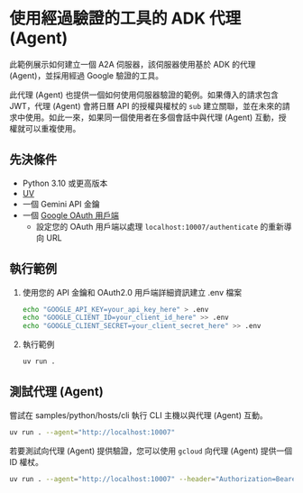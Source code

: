 # 使用經過驗證的工具的 ADK 代理 (Agent)

此範例展示如何建立一個 A2A 伺服器，該伺服器使用基於 ADK 的代理 (Agent)，並採用經過 Google 驗證的工具。

此代理 (Agent) 也提供一個如何使用伺服器驗證的範例。如果傳入的請求包含 JWT，代理 (Agent) 會將日曆 API 的授權與權杖的 `sub` 建立關聯，並在未來的請求中使用。如此一來，如果同一個使用者在多個會話中與代理 (Agent) 互動，授權就可以重複使用。

## 先決條件

- Python 3.10 或更高版本
- [UV](https://docs.astral.sh/uv/)
- 一個 Gemini API 金鑰
- 一個 [Google OAuth 用戶端](https://developers.google.com/identity/openid-connect/openid-connect#getcredentials)
  - 設定您的 OAuth 用戶端以處理 `localhost:10007/authenticate` 的重新導向 URL

## 執行範例

1. 使用您的 API 金鑰和 OAuth2.0 用戶端詳細資訊建立 .env 檔案

   ```bash
   echo "GOOGLE_API_KEY=your_api_key_here" > .env
   echo "GOOGLE_CLIENT_ID=your_client_id_here" >> .env
   echo "GOOGLE_CLIENT_SECRET=your_client_secret_here" >> .env
   ```

2. 執行範例

   ```bash
   uv run .
   ```

## 測試代理 (Agent)

嘗試在 samples/python/hosts/cli 執行 CLI 主機以與代理 (Agent) 互動。

```bash
uv run . --agent="http://localhost:10007"
```

若要測試向代理 (Agent) 提供驗證，您可以使用 `gcloud` 向代理 (Agent) 提供一個 ID 權杖。

```bash
uv run . --agent="http://localhost:10007" --header="Authorization=Bearer $(gcloud auth print-identity-token)"
```
